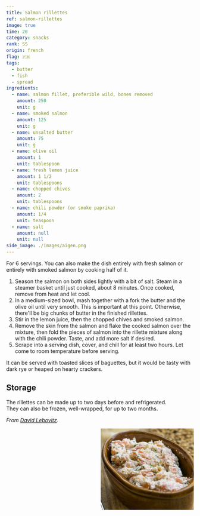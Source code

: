 ```yaml
---
title: Salmon rillettes
ref: salmon-rillettes
image: true
time: 20
category: snacks
rank: SS
origin: french
flag: 🇫🇷
tags:
  - butter
  - fish
  - spread
ingredients:
  - name: salmon fillet, preferible wild, bones removed
    amount: 250
    unit: g
  - name: smoked salmon
    amount: 125
    unit: g
  - name: unsalted butter
    amount: 75
    unit: g
  - name: olive oil
    amount: 1
    unit: tablespoon
  - name: fresh lemon juice
    amount: 1 1/2
    unit: tablespoons
  - name: chopped chives
    amount: 2
    unit: tablespoons
  - name: chili powder (or smoke paprika)
    amount: 1/4
    unit: teaspoon
  - name: salt
    amount: null
    unit: null
side_image: ./images/aigen.png
---
```


For 6 servings. 
You can also make the dish entirely with fresh salmon or entirely with smoked salmon by cooking half of it.

1. Season the salmon on both sides lightly with a bit of salt. Steam in a steamer basket until just cooked, about 8 minutes. Once cooked, remove from heat and let cool.
2. In a medium-sized bowl, mash together with a fork the butter and the olive oil until very smooth. This is important at this point. Otherwise, there'll be big chunks of butter in the finished rillettes.
3. Stir in the lemon juice, then the chopped chives and smoked salmon.
4. Remove the skin from the salmon and flake the cooked salmon over the mixture, then fold the pieces of salmon into the rillette mixture along with the chili powder. Taste, and add more salt if desired.
5. Scrape into a serving dish, cover, and chill for at least two hours. Let come to room temperature before serving.

It can be served with toasted slices of baguettes, but it would be tasty with dark rye or heaped on hearty crackers.

## Storage
The rillettes can be made up to two days before and refrigerated.  
They can also be frozen, well-wrapped, for up to two months.

_From [David Lebovitz](https://www.davidlebovitz.com/salmon-rillette/)._

<img src="images/salmon_rillettes.png" style="width:250px; float:right;"/>